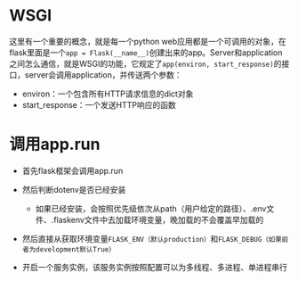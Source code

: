 # WSGI

这里有一个重要的概念，就是每一个python web应用都是一个可调用的对象，在flask里面是一个```app = Flask(__name__)```创建出来的app。Server和application之间怎么通信，就是WSGI的功能，它规定了```app(environ, start_response)```的接口，server会调用application，并传送两个参数：

- environ：一个包含所有HTTP请求信息的dict对象
- start_response：一个发送HTTP响应的函数



# 调用app.run

- 首先flask框架会调用app.run
- 然后判断dotenv是否已经安装
  - 如果已经安装，会按照优先级依次从path（用户给定的路径）、.env文件、.flaskenv文件中去加载环境变量，晚加载的不会覆盖早加载的
- 然后直接从获取环境变量```FLASK_ENV（默认production）```和```FLASK_DEBUG（如果前者为development默认True）```

- 开启一个服务实例，该服务实例按照配置可以为多线程、多进程、单进程串行